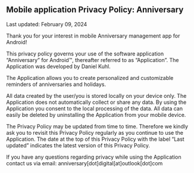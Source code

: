 ## Mobile application Privacy Policy: Anniversary
Last updated: February 09, 2024

Thank you for your interest in mobile Anniversary management app for Android!

This privacy policy governs your use of the software application “Anniversary” for Android™, thereafter referred to as “Application”. The Application was developed by Daniel Kuhl.

The Application allows you to create personalized and customizable reminders of anniversaries and holidays.

All data created by the user/you is stored locally on your device only. The Application does not automatically collect or share any data.
By using the Application you consent to the local processing of the data.
All data can easily be deleted by uninstalling the Application from your mobile device.

The Privacy Policy may be updated from time to time. Therefore we kindly ask you to revisit this Privacy Policy regularly as you continue to use the Application. The date at the top of this Privacy Policy with the label “Last updated” indicates the latest version of this Privacy Policy.

If you have any questions regarding privacy while using the Application contact us via email:
anniversary[dot]digital[at]outlook[dot]com
